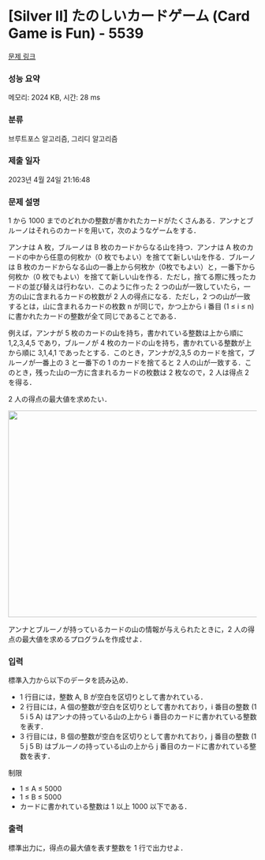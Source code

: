 # [Silver II] たのしいカードゲーム (Card Game is Fun) - 5539 

[문제 링크](https://www.acmicpc.net/problem/5539) 

### 성능 요약

메모리: 2024 KB, 시간: 28 ms

### 분류

브루트포스 알고리즘, 그리디 알고리즘

### 제출 일자

2023년 4월 24일 21:16:48

### 문제 설명

<p>1 から 1000 までのどれかの整数が書かれたカードがたくさんある．アンナとブルーノはそれらのカードを用いて，次のようなゲームをする．</p>

<p>アンナは A 枚，ブルーノは B 枚のカードからなる山を持つ．アンナは A 枚のカードの中から任意の何枚か（0 枚でもよい）を捨てて新しい山を作る．ブルーノは B 枚のカードからなる山の一番上から何枚か（0枚でもよい）と，一番下から何枚か（0 枚でもよい）を捨てて新しい山を作る．ただし，捨てる際に残ったカードの並び替えは行わない．このように作った 2 つの山が一致していたら，一方の山に含まれるカードの枚数が 2 人の得点になる．ただし，2 つの山が一致するとは，山に含まれるカードの枚数 n が同じで，かつ上から i 番目 (1 ≤ i ≤ n) に書かれたカードの整数が全て同じであることである．</p>

<p>例えば，アンナが 5 枚のカードの山を持ち，書かれている整数は上から順に 1,2,3,4,5 であり，ブルーノが 4 枚のカードの山を持ち，書かれている整数が上から順に 3,1,4,1 であったとする．このとき，アンナが2,3,5 のカードを捨て，ブルーノが一番上の 3 と一番下の 1 のカードを捨てると 2 人の山が一致する．このとき，残った山の一方に含まれるカードの枚数は 2 枚なので，2 人は得点 2 を得る．</p>

<p>2 人の得点の最大値を求めたい．</p>

<p style="text-align: center;"><img alt="" src="" style="height:419px; width:521px"></p>

<p>アンナとブルーノが持っているカードの山の情報が与えられたときに，2 人の得点の最大値を求めるプログラムを作成せよ．</p>

### 입력 

 <p>標準入力から以下のデータを読み込め．</p>

<ul>
	<li>1 行目には，整数 A, B が空白を区切りとして書かれている．</li>
	<li>2 行目には，A 個の整数が空白を区切りとして書かれており，i 番目の整数 (1 5 i 5 A) はアンナの持っている山の上から i 番目のカードに書かれている整数を表す．</li>
	<li>3 行目には，B 個の整数が空白を区切りとして書かれており，j 番目の整数 (1 5 j 5 B) はブルーノの持っている山の上から j 番目のカードに書かれている整数を表す．</li>
</ul>

<p>制限</p>

<ul>
	<li>1 ≤ A ≤ 5000</li>
	<li>1 ≤ B ≤ 5000</li>
	<li>カードに書かれている整数は 1 以上 1000 以下である．</li>
</ul>

### 출력 

 <p>標準出力に，得点の最大値を表す整数を 1 行で出力せよ．</p>

